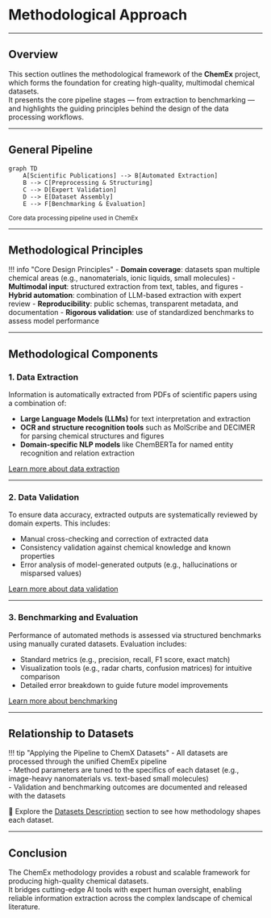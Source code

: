 
# Methodological Approach

---

## Overview

This section outlines the methodological framework of the **ChemEx** project, which forms the foundation for creating high-quality, multimodal chemical datasets.  
It presents the core pipeline stages — from extraction to benchmarking — and highlights the guiding principles behind the design of the data processing workflows.

---

## General Pipeline

```mermaid
graph TD
    A[Scientific Publications] --> B[Automated Extraction]
    B --> C[Preprocessing & Structuring]
    C --> D[Expert Validation]
    D --> E[Dataset Assembly]
    E --> F[Benchmarking & Evaluation]
```

<small>Core data processing pipeline used in ChemEx</small>

---

## Methodological Principles

!!! info "Core Design Principles"
    - **Domain coverage**: datasets span multiple chemical areas (e.g., nanomaterials, ionic liquids, small molecules)
    - **Multimodal input**: structured extraction from text, tables, and figures
    - **Hybrid automation**: combination of LLM-based extraction with expert review
    - **Reproducibility**: public schemas, transparent metadata, and documentation
    - **Rigorous validation**: use of standardized benchmarks to assess model performance

---

## Methodological Components

### 1. Data Extraction

Information is automatically extracted from PDFs of scientific papers using a combination of:

- **Large Language Models (LLMs)** for text interpretation and extraction
- **OCR and structure recognition tools** such as MolScribe and DECIMER for parsing chemical structures and figures
- **Domain-specific NLP models** like ChemBERTa for named entity recognition and relation extraction

[Learn more about data extraction](data_extraction.md)

---

### 2. Data Validation

To ensure data accuracy, extracted outputs are systematically reviewed by domain experts. This includes:

- Manual cross-checking and correction of extracted data  
- Consistency validation against chemical knowledge and known properties  
- Error analysis of model-generated outputs (e.g., hallucinations or misparsed values)

[Learn more about data validation](data_validation.md)

---

### 3. Benchmarking and Evaluation

Performance of automated methods is assessed via structured benchmarks using manually curated datasets. Evaluation includes:

- Standard metrics (e.g., precision, recall, F1 score, exact match)  
- Visualization tools (e.g., radar charts, confusion matrices) for intuitive comparison  
- Detailed error breakdown to guide future model improvements

[Learn more about benchmarking](benchmarking.md)

---

## Relationship to Datasets

!!! tip "Applying the Pipeline to ChemX Datasets"
    - All datasets are processed through the unified ChemEx pipeline  
    - Method parameters are tuned to the specifics of each dataset (e.g., image-heavy nanomaterials vs. text-based small molecules)  
    - Validation and benchmarking outcomes are documented and released with the datasets

📁 Explore the [Datasets Description](../overview/datasets_description.md) section to see how methodology shapes each dataset.

---

## Conclusion

The ChemEx methodology provides a robust and scalable framework for producing high-quality chemical datasets.  
It bridges cutting-edge AI tools with expert human oversight, enabling reliable information extraction across the complex landscape of chemical literature.
